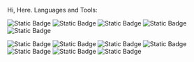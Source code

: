 Hi, Here.
Languages and Tools:

![Static Badge](https://img.shields.io/badge/Java-red?style=flat-square&logo=openjdk&logoColor=white)
![Static Badge](https://img.shields.io/badge/Spring%20Framework-grey?style=flat-square&logo=spring&logoColor=green)
![Static Badge](https://img.shields.io/badge/Spring%20Boot-black?style=flat-square&logo=springboot&logoColor=green)
![Static Badge](https://img.shields.io/badge/Nginx-%23DDDDDD?style=flat-square&logo=nginx&logoColor=009639)
![Static Badge](https://img.shields.io/badge/Ubuntu-%23AAAAAA?style=flat-square&logo=ubuntu&logoColor=DD4814)

![Static Badge](https://img.shields.io/badge/Docker-%23CCEEFF?style=flat-square&logo=docker&logoColor=1D63ED)
![Static Badge](https://img.shields.io/badge/MySQL-F29221?style=flat-square&logo=mysql&logoColor=3E6E93)
![Static Badge](https://img.shields.io/badge/Redis-6366F1?style=flat-square&logo=Redis&logoColor=DC382C)
![Static Badge](https://img.shields.io/badge/RocketMQ-068D9D?style=flat-square&logo=apacherocketmq&logoColor=F56200)
![Static Badge](https://img.shields.io/badge/Kafka-F6F6F6?style=flat-square&logo=apachekafka&logoColor=000000)
![Static Badge](https://img.shields.io/badge/ElasticSearch-343741?style=flat-square&logo=elasticsearch&logoColor=00BFB3)
![Static Badge](https://img.shields.io/badge/IntelliJ%20IDEA-088BF8?style=flat-square&logo=intellijidea&logoColor=000000)

